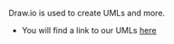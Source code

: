 Draw.io is used to create UMLs and more.

* You will find a link to our UMLs [here](https://drive.google.com/file/d/1I0mw6MCx_GZGa_2wRWuQphPxF7OyLbbj/view?usp=sharing)